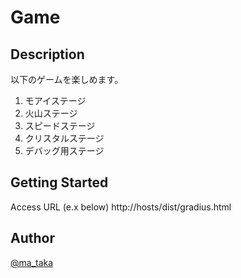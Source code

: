 # Game

## Description

以下のゲームを楽しめます。
1. モアイステージ
2. 火山ステージ
3. スピードステージ
4. クリスタルステージ
5. デバッグ用ステージ

## Getting Started

Access URL (e.x below)
http://hosts/dist/gradius.html


## Author

[@ma_taka](https://twitter.com/ma_taka)
